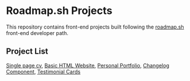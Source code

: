 # Roadmap.sh Projects
This repository contains front-end projects built following the [roadmap.sh](https://roadmap.sh/projects) front-end developer path.
## Project List
[Single page cv](https://roadmap.sh/projects/single-page-cv),
[Basic HTML Website](https://roadmap.sh/projects/basic-html-website), 
[Personal Portfolio](https://roadmap.sh/projects/portfolio-website),
[Changelog Component](https://roadmap.sh/projects/changelog-component),
[Testimonial Cards](https://roadmap.sh/projects/testimonial-cards)
